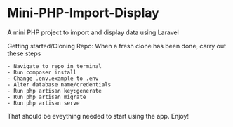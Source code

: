 # Mini-PHP-Import-Display
A mini PHP project to import and display data using Laravel

Getting started/Cloning Repo:
When a fresh clone has been done, carry out these steps

    - Navigate to repo in terminal
    - Run composer install
    - Change .env.example to .env
    - Alter database name/credentials
    - Run php artisan key:generate
    - Run php artisan migrate
    - Run php artisan serve

That should be eveything needed to start using the app. Enjoy!
